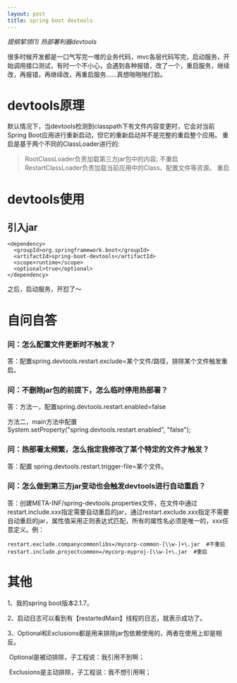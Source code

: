 ```yaml
---
layout: post
title: spring boot devtools
---
```


*提纲挈领(1)	热部署利器devtools*

​		很多时候开发都是一口气写完一堆的业务代码，mvc各层代码写完，启动服务，开始调用接口测试，有时一个不小心，会遇到各种报错，改了一个，重启服务，继续改，再报错，再继续改，再重启服务……真想啪啪啪打脸。

# devtools原理

​		默认情况下，当devtools检测到classpath下有文件内容变更时，它会对当前Spring Boot应用进行重新启动，但它的重新启动并不是完整的重启整个应用。
​		重启是基于两个不同的ClassLoader进行的:

> RootClassLoader负责加载第三方jar包中的内容;  不重启
> RestartClassLoader负责加载当前应用中的Class、配置文件等资源。  重启

# devtools使用

## 引入jar

```
<dependency>
  <groupId>org.springframework.boot</groupId>
  <artifactId>spring-boot-devtools</artifactId>
  <scope>runtime</scope>
  <optional>true</optional>
</dependency>
```

之后，启动服务，开怼了～

# 自问自答

### 问：怎么配置文件更新时不触发？

答：配置spring.devtools.restart.exclude=某个文件/路径，排除某个文件触发重启。

### 问：不删除jar包的前提下，怎么临时停用热部署？

答：方法一，配置spring.devtools.restart.enabled=false

​		方法二，main方法中配置System.setProperty("spring.devtools.restart.enabled", "false");

### 问：热部署太频繁，怎么指定我修改了某个特定的文件才触发？

答：配置 spring.devtools.restart.trigger-file=某个文件。

### 问：怎么做到第三方jar变动也会触发devtools进行自动重启？

答：创建META-INF/spring-devtools.properties文件，在文件中通过restart.include.xxx指定需要自动重启的jar，通过restart.exclude.xxx指定不需要自动重启的jar，属性值采用正则表达式匹配，所有的属性名必须是唯一的，xxx任意定义。例：

```
restart.exclude.companycommonlibs=/mycorp-common-[\\w-]+\.jar  #不重启
restart.include.projectcommon=/mycorp-myproj-[\\w-]+\.jar  #重启
```

# 其他

1、我的spring boot版本2.1.7。

2、启动日志可以看到有【restartedMain】线程的日志，就表示成功了。

3、Optional和Exclusions都是用来排除jar包依赖使用的，两者在使用上却是相反。

​		Optional是被动排除，子工程说：我引用不到啊；

​		Exclusions是主动排除，子工程说：我不想引用啊；


